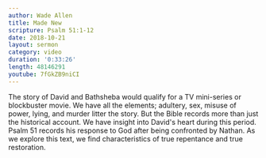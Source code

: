 ```yaml
---
author: Wade Allen
title: Made New
scripture: Psalm 51:1-12
date: 2018-10-21
layout: sermon
category: video
duration: '0:33:26' 
length: 48146291
youtube: 7fGkZB9niCI 
---
```


The story of David and Bathsheba would qualify for a TV mini-series or blockbuster movie. We have all the elements; adultery, sex, misuse of power, lying, and murder litter the story. But the Bible records more than just the historical account. We have insight into David's heart during this period. Psalm 51 records his response to God after being confronted by Nathan. As we explore this text, we find characteristics of true repentance and true restoration.
